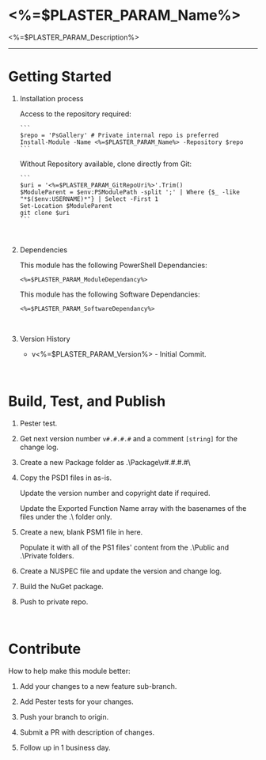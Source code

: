 # <%=$PLASTER_PARAM_Name%>

<%=$PLASTER_PARAM_Description%>

***

# Getting Started
1.	Installation process 

    Access to the repository required:

        ```
        $repo = 'PsGallery' # Private internal repo is preferred
        Install-Module -Name <%=$PLASTER_PARAM_Name%> -Repository $repo
        ```

    Without Repository available, clone directly from Git:

        ```
        $uri = '<%=$PLASTER_PARAM_GitRepoUri%>'.Trim()
        $ModuleParent = $env:PSModulePath -split ';' | Where {$_ -like "*$($env:USERNAME)*"} | Select -First 1
        Set-Location $ModuleParent
        git clone $uri
        ```

<br>

2.	Dependencies

    This module has the following PowerShell Dependancies:
    
        <%=$PLASTER_PARAM_ModuleDependancy%>

    This module has the following Software Dependancies:
    
        <%=$PLASTER_PARAM_SoftwareDependancy%>

<br>

3.	Version History

    - v<%=$PLASTER_PARAM_Version%> - Initial Commit.

<br>



# Build, Test, and Publish

1.  Pester test. 

2.  Get next version number `v#.#.#.#` and a comment `[string]` for the change log.

3.  Create a new Package folder as .\Package\v#.#.#.#\

4.  Copy the PSD1 files in as-is.

    Update the version number and copyright date if required.

	Update the Exported Function Name array with the basenames of the files under the .\ folder only.

5.  Create a new, blank PSM1 file in here. 

    Populate it with all of the PS1 files' content from the .\Public and .\Private folders.

6.  Create a NUSPEC file and update the version and change log.

7.  Build the NuGet package.

8.  Push to private repo.


<br>


# Contribute
How to help make this module better: 

1.  Add your changes to a new feature sub-branch.

2.  Add Pester tests for your changes.

3.  Push your branch to origin.

4.  Submit a PR with description of changes.

5.  Follow up in 1 business day.


<br>
